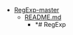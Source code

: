 - <a href = "E:\Node_projects\Node_Way\ArchivTSH_2\ArhivTimur_2\RegExp-master\cat.RegExp-master\dir.RegExp-master.md">RegExp-master</a>
    - <a href = "E:\Node_projects\Node_Way\ArchivTSH_2\ArhivTimur_2\RegExp-master\README.md">README.md</a>
        - *# RegExp

